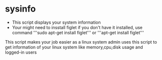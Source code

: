 # sysinfo
* This script displays your system information
* Your might need to insstall figlet if you don't have it installed, use command '''sudo apt-get install figlet''' or '''apt-get install figlet'''

This script makes your job easier as a linux system admin
uses this script to get information of your linux system like memory,cpu,disk usage and logged-in users

